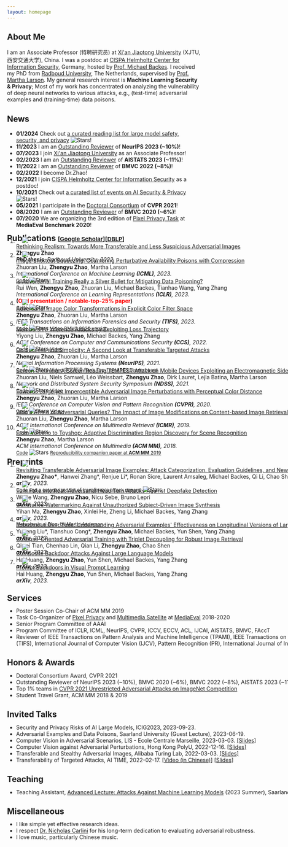 ```yaml
---
layout: homepage
---
```


## About Me
I am an Associate Professor (特聘研究员) at [Xi'an Jiaotong University](http://en.xjtu.edu.cn/XJTU_Introduction/Introduction.htm) (XJTU, 西安交通大学), China. I was a postdoc at [CISPA Helmholtz Center for Information Security](https://cispa.de/en/about), Germany, hosted by [Prof. Michael Backes](https://cispa.de/en/about/director-page).
I received my PhD from [Radboud University](https://www.ru.nl/english/), The Netherlands, supervised by [Prof. Martha Larson](https://www.ru.nl/english/people/larson-m/).
My general research interest is <strong>Machine Learning Security & Privacy</strong>; Most of my work has concentrated on analyzing the vulnerability of deep neural networks to various attacks, e.g., (test-time) adversarial examples and (training-time) data poisons.

<!-- <strong><span style="color:#ff0000;">If you are interested in doing a PhD/Master with me, please reach out! A strong background in machine learning, cyber security, or a related field is a plus. :-)</span></strong> -->

## News
- **01/2024** Check out [a curated reading list for large model safety, security, and privacy](https://github.com/ThuCCSLab/lm-ssp) <img alt="Stars" src="https://img.shields.io/github/stars/ThuCCSLab/lm-ssp">!
- **11/2023** I am an [Outstanding Reviewer](https://neurips.cc/Conferences/2023/ProgramCommittee) of <strong>NeurIPS 2023 (~10%)</strong>!
- **07/2023** I join [Xi'an Jiaotong University](http://en.xjtu.edu.cn/XJTU_Introduction/Introduction.htm) as an Associate Professor!
- **02/2023** I am an [Outstanding Reviewer](https://bmvc2022.org/people/reviewers/) of <strong>AISTATS 2023 (~11%)</strong>!
- **11/2022** I am an [Outstanding Reviewer](https://bmvc2022.org/people/reviewers/) of <strong>BMVC 2022 (~8%)</strong>!
- **02/2022** I become Dr.Zhao!
- **12/2021** I join [CISPA Helmholtz Center for Information Security](https://cispa.de/en) as a postdoc!
- **10/2021** Check out [a curated list of events on AI Security & Privacy](https://github.com/ZhengyuZhao/AI-Security-and-Privacy-Events) <img alt="Stars" src="https://img.shields.io/github/stars/ZhengyuZhao/AI-Security-and-Privacy-Events">!
- **05/2021** I participate in the [Doctoral Consortium](https://cvpr2021.thecvf.com/node/46) of <strong>CVPR 2021</strong>!
- **08/2020** I am an [Outstanding Reviewer](https://www.bmvc2020-conference.com/people/reviewers/) of <strong>BMVC 2020 (~6%)</strong>!
- **07/2020** We are organizing the 3rd edition of [Pixel Privacy Task](https://multimediaeval.github.io/editions/2020/tasks/pixelprivacy/) at <strong>MediaEval Benchmark 2020</strong>!

<h2 id="publications" style="margin: 0px 0px -30px;">Publications <temp style="font-size:15px;">[</temp><a href="https://scholar.google.com/citations?hl=en&user=pC8KpPMAAAAJ&view_op=list_works&sortby=pubdate" target="_blank" style="font-size:15px;">Google Scholar</a><temp style="font-size:15px;">]</temp><temp style="font-size:15px;">[</temp><a href="https://dblp.org/pid/58/10770-1.html" target="_blank" style="font-size:15px;">DBLP</a><temp style="font-size:15px;">]</temp></h2>

<div class="publications">
<ol class="bibliography">
  
<li>
<div class="pub-row" style="margin: 0px 0px -30px;width:950px">
  <div class="col-sm-3 abbr" style="position: relative;padding-right: 15px;padding-left: 15px;">
    <img src="./assets/img/thesis_cover.jpg" class="teaser img-fluid z-depth-1">
<!--             <abbr class="badge">PhD Thesis</abbr> -->
  </div>
  <div id="zhao" class="col-sm-9" style="position: relative;width: 100%;padding-right: 0px;padding-left: 0px;">
      <div class="title"><a href="https://repository.ubn.ru.nl/handle/2066/245409">Rethinking Realism: Towards More Transferable and Less Suspicious Adversarial Images</a></div>
      <div class="author"><strong>Zhengyu Zhao</strong></div>
      <div class="periodical"><em><strong>PhD thesis</strong>, Radboud University, 2022.</em>
      </div>
  </div>
</div>
</li>
  
 <li>
<div class="pub-row" style="margin: 0px 0px -30px;width:950px">
  <div class="col-sm-3 abbr" style="position: relative;padding-right: 15px;padding-left: 15px;">
    <img src="./assets/img/ISS.png" class="teaser img-fluid z-depth-1">
<!--             <abbr class="badge">ICML</abbr> -->
  </div>
  <div id="zhao" class="col-sm-9" style="position: relative;width: 100%;padding-right: 0px;padding-left: 0px;">
      <div class="title"><a href="https://arxiv.org/abs/2301.13838">Image Shortcut Squeezing: Countering Perturbative Availability Poisons with Compression</a></div>
      <div class="author">Zhuoran Liu, <strong>Zhengyu Zhao</strong>, Martha Larson</div>
      <div class="periodical"><em>International Conference on Machine Learning <strong>(ICML)</strong>, 2023.</em>
      </div>
    <div class="links">
      <a href="https://github.com/liuzrcc/ImageShortcutSqueezing" class="btn btn-sm z-depth-0" role="button" target="_blank" style="font-size:12px;">Code</a> <img alt="Stars" src="https://img.shields.io/github/stars/liuzrcc/ImageShortcutSqueezing">
    </div>
  </div>
</div>
</li>  
  
<li>
<div class="pub-row" style="margin: 0px 0px -30px;width:950px">
  <div class="col-sm-3 abbr" style="position: relative;padding-right: 15px;padding-left: 15px;">
    <img src="./assets/img/ICLR2023.PNG" class="teaser img-fluid z-depth-1">
<!--             <abbr class="badge">ICLR</abbr> -->
  </div>
  <div id="zhao" class="col-sm-9" style="position: relative;width: 100%;padding-right: 0px;padding-left: 0px;">
      <div class="title"><a href="https://openreview.net/forum?id=zKvm1ETDOq">Is Adversarial Training Really a Silver Bullet for Mitigating Data Poisoning?</a></div>
      <div class="author">Rui Wen, <strong>Zhengyu Zhao</strong>, Zhuoran Liu, Michael Backes, Tianhao Wang, Yang Zhang</div>
      <div class="periodical"><em>International Conference on Learning Representations <strong>(ICLR)</strong>, 2023.</em> <br> <strong>(<span style="color:#ff0000;">Oral presentation / notable-top-25% paper</span>)</strong>
      </div>
    <div class="links">
      <a href="https://github.com/WenRuiUSTC/EntF" class="btn btn-sm z-depth-0" role="button" target="_blank" style="font-size:12px;">Code</a> <img alt="Stars" src="https://img.shields.io/github/stars/WenRuiUSTC/EntF">
    </div>
  </div>
</div>
</li>  
   
<li>
<div class="pub-row" style="margin: 0px 0px -30px;width:950px">
  <div class="col-sm-3 abbr" style="position: relative;padding-right: 15px;padding-left: 15px;">
    <img src="./assets/img/illustration.PNG" class="teaser img-fluid z-depth-1">
<!--             <abbr class="badge">TIFS</abbr> -->
  </div>
  <div id="zhao" class="col-sm-9" style="position: relative;width: 100%;padding-right: 0px;padding-left: 0px;">
      <div class="title"><a href="https://arxiv.org/abs/2011.06690">Adversarial Image Color Transformations in Explicit Color Filter Space</a></div>
      <div class="author"><strong>Zhengyu Zhao</strong>, Zhuoran Liu, Martha Larson</div>
      <div class="periodical"><em>IEEE Transactions on Information Forensics and Security <strong>(TIFS)</strong>, 2023.</em>
      </div>
    <div class="links">
      <a href="https://github.com/ZhengyuZhao/ACE" class="btn btn-sm z-depth-0" role="button" target="_blank" style="font-size:12px;">Code</a> <img alt="Stars" src="https://img.shields.io/github/stars/ZhengyuZhao/ACE">
      <a href="https://www.bmvc2020-conference.com/conference/papers/paper_0099.html" class="btn btn-sm z-depth-0" role="button" target="_blank" style="font-size:12px;">Video</a>
      <a href="https://www.bmvc2020-conference.com/assets/papers/0099.pdf" class="btn btn-sm z-depth-0" role="button" target="_blank" style="font-size:12px;">BMVC 2020 version</a>
    </div>
  </div>
</div>
</li> 
  
<li>
<div class="pub-row" style="margin: 0px 0px -30px;width:950px">
  <div class="col-sm-3 abbr" style="position: relative;padding-right: 15px;padding-left: 15px;">
    <img src="./assets/img/loss_t.PNG" class="teaser img-fluid z-depth-1">
<!--             <abbr class="badge">CCS</abbr> -->
  </div>
  <div id="zhao" class="col-sm-9" style="position: relative;width: 100%;padding-right: 0px;padding-left: 0px;">
      <div class="title"><a href="https://arxiv.org/abs/2208.14933">Membership Inference Attacks by Exploiting Loss Trajectory</a></div>
      <div class="author">Yiyong Liu, <strong>Zhengyu Zhao</strong>, Michael Backes, Yang Zhang</div>
      <div class="periodical"><em>ACM Conference on Computer and Communications Security <strong>(CCS)</strong>, 2022.</em>
      </div>
    <div class="links">
      <a href="https://github.com/DennisLiu2022/Membership-Inference-Attacks-by-Exploiting-Loss-Trajectory" class="btn btn-sm z-depth-0" role="button" target="_blank" style="font-size:12px;">Code</a> <img alt="Stars" src="https://img.shields.io/github/stars/DennisLiu2022/Membership-Inference-Attacks-by-Exploiting-Loss-Trajectory">
      <a href="https://zhengyuzhao.github.io/" class="btn btn-sm z-depth-0" role="button" target="_blank" style="font-size:12px;">Video</a>
    </div>
  </div>
</div>
</li>
  
<li>
<div class="pub-row" style="margin: 0px 0px -30px;width:950px">
  <div class="col-sm-3 abbr" style="position: relative;padding-right: 15px;padding-left: 15px;">
    <img src="./assets/img/google.PNG" class="teaser img-fluid z-depth-1">
<!--             <abbr class="badge">NeurIPS</abbr> -->
  </div>
  <div id="zhao" class="col-sm-9" style="position: relative;width: 100%;padding-right: 0px;padding-left: 0px;">
      <div class="title"><a href="https://arxiv.org/abs/2012.11207">On Success and Simplicity: A Second Look at Transferable Targeted Attacks</a></div>
      <div class="author"><strong>Zhengyu Zhao</strong>, Zhuoran Liu, Martha Larson</div>
      <div class="periodical"><em>Neural Information Processing Systems <strong>(NeurIPS)</strong>, 2021.</em>
      </div>
    <div class="links">
      <a href="https://github.com/ZhengyuZhao/Targeted-Tansfer" class="btn btn-sm z-depth-0" role="button" target="_blank" style="font-size:12px;">Code</a> <img alt="Stars" src="https://img.shields.io/github/stars/ZhengyuZhao/Targeted-Tansfer">
      <a href="https://nips.cc/virtual/2021/poster/26087" class="btn btn-sm z-depth-0" role="button" target="_blank" style="font-size:12px;">Video</a>
      <a href="https://zhuanlan.zhihu.com/p/512550358" class="btn btn-sm z-depth-0" role="button" target="_blank" style="font-size:12px;">中文解读</a>
      <a href="https://ml.cs.tsinghua.edu.cn/ares-bench/#/leaderboard" class="btn btn-sm z-depth-0" role="button" target="_blank" style="font-size:12px;">Rank Top-1 on ARES Leaderboard</a>
    </div>
  </div>
</div>
</li>
  
<li>
<div class="pub-row" style="margin: 0px 0px -30px;width:950px">
  <div class="col-sm-3 abbr" style="position: relative;padding-right: 15px;padding-left: 15px;">
    <img src="./assets/img/screengleaning.PNG" class="teaser img-fluid z-depth-1">
<!--             <abbr class="badge">NDSS</abbr> -->
  </div>
  <div id="zhao" class="col-sm-9" style="position: relative;width: 100%;padding-right: 0px;padding-left: 0px;">
      <div class="title"><a href="https://arxiv.org/abs/2011.09877">Screen Gleaning: A Screen Reading TEMPEST Attack on Mobile Devices Exploiting an Electromagnetic Side Channel</a></div>
      <div class="author">Zhuoran Liu, Niels Samwel, Léo Weissbart, <strong>Zhengyu Zhao</strong>, Dirk Lauret, Lejla Batina, Martha Larson</div>
      <div class="periodical"><em>Network and Distributed System Security Symposium <strong>(NDSS)</strong>, 2021.</em>
      </div>
    <div class="links">
      <a href="https://github.com/cescalab/screen_gleaning" class="btn btn-sm z-depth-0" role="button" target="_blank" style="font-size:12px;">Code</a> <img alt="Stars" src="https://img.shields.io/github/stars/cescalab/screen_gleaning">
      <a href="https://www.youtube.com/watch?v=qEXwe58IVFc" class="btn btn-sm z-depth-0" role="button" target="_blank" style="font-size:12px;">Video</a>
    </div>
  </div>
</div>
</li>

<li>
<div class="pub-row" style="margin: 0px 0px -30px;width:950px">
  <div class="col-sm-3 abbr" style="position: relative;padding-right: 15px;padding-left: 15px;">
    <img src="./assets/img/perc.PNG" class="teaser img-fluid z-depth-1">
<!--             <abbr class="badge">CVPR</abbr> -->
  </div>
  <div id="zhao" class="col-sm-9" style="position: relative;width: 100%;padding-right: 0px;padding-left: 0px;">
      <div class="title"><a href="https://arxiv.org/abs/1911.02466">Towards Large yet Imperceptible Adversarial Image Perturbations with Perceptual Color Distance</a></div>
      <div class="author"><strong>Zhengyu Zhao</strong>, Zhuoran Liu, Martha Larson</div>
      <div class="periodical"><em>IEEE Conference on Computer Vision and Pattern Recognition <strong>(CVPR)</strong>, 2020.</em>
      </div>
    <div class="links">
      <a href="https://github.com/ZhengyuZhao/PerC-Adversarial" class="btn btn-sm z-depth-0" role="button" target="_blank" style="font-size:12px;">Code</a> <img alt="Stars" src="https://img.shields.io/github/stars/ZhengyuZhao/PerC-Adversarial">
      <a href="https://www.youtube.com/watch?v=2j74B_9VaJ8" class="btn btn-sm z-depth-0" role="button" target="_blank" style="font-size:12px;">Video</a>
    </div>
  </div>
</div>
</li>

<li>
<div class="pub-row" style="margin: 0px 0px -30px;width:950px">
  <div class="col-sm-3 abbr" style="position: relative;padding-right: 15px;padding-left: 15px;">
    <img src="./assets/img/PIRE_2.PNG" class="teaser img-fluid z-depth-1">
<!--             <abbr class="badge">ICMR</abbr> -->
  </div>
  <div id="zhao" class="col-sm-9" style="position: relative;width: 100%;padding-right: 0px;padding-left: 0px;">
      <div class="title"><a href="https://arxiv.org/abs/1901.10332">Who's Afraid of Adversarial Queries? The Impact of Image Modifications on Content-based Image Retrieval</a></div>
      <div class="author">Zhuoran Liu, <strong>Zhengyu Zhao</strong>, Martha Larson</div>
      <div class="periodical"><em>ACM International Conference on Multimedia Retrieval <strong>(ICMR)</strong>, 2019.</em>
      </div>
    <div class="links">
      <a href="https://github.com/liuzrcc/PIRE" class="btn btn-sm z-depth-0" role="button" target="_blank" style="font-size:12px;">Code</a> <img alt="Stars" src="https://img.shields.io/github/stars/liuzrcc/PIRE">
    </div>
  </div>
</div>
</li>  
  
<li>
<div class="pub-row" style="margin: 0px 0px 0px;width:950px">
  <div class="col-sm-3 abbr" style="position: relative;padding-right: 15px;padding-left: 15px;">
    <img src="./assets/img/adired.PNG" class="teaser img-fluid z-depth-1">
<!--             <abbr class="badge">ACM MM</abbr> -->
  </div>
  <div id="zhao" class="col-sm-9" style="position: relative;width: 100%;padding-right: 0px;padding-left: 0px;">
      <div class="title"><a href="https://arxiv.org/abs/1807.08624">From Volcano to Toyshop: Adaptive Discriminative Region Discovery for Scene Recognition</a></div>
      <div class="author"><strong>Zhengyu Zhao</strong>, Martha Larson</div>
      <div class="periodical"><em>ACM International Conference on Multimedia <strong>(ACM MM)</strong>, 2018.</em>
      </div>
    <div class="links">
      <a href="https://github.com/ZhengyuZhao/Adi-Red-Scene" class="btn btn-sm z-depth-0" role="button" target="_blank" style="font-size:12px;">Code</a> <img alt="Stars" src="https://img.shields.io/github/stars/ZhengyuZhao/Adi-Red-Scene">
      <a href="https://dl.acm.org/citation.cfm?id=3351169" class="btn btn-sm z-depth-0" role="button" target="_blank" style="font-size:12px;">Reproducibility companion paper at <strong>ACM MM</strong> 2019</a>
    </div>
  </div>
</div>
</li>
<!-- <br> -->

<!-- <li>
<div class="pub-row">
  <div class="col-sm-3 abbr" style="position: relative;padding-right: 15px;padding-left: 15px;">
    <img src="./assets/img/umap.PNG" class="teaser img-fluid z-depth-1">
            <abbr class="badge">UMAP</abbr>
  </div>
  <div id="zhao" class="col-sm-9" style="position: relative;width: 100%;padding-right: 15px;padding-left: 20px;">
      <div class="title"><a href="https://dl.acm.org/doi/10.1145/3450613.3456832">Pivoting Image-based Profiles Toward Privacy: Inhibiting Malicious Profiling with Adversarial Additions</a></div>
      <div class="author">Zhuoran Liu, <strong>Zhengyu Zhao</strong>, Martha Larson</div>
      <div class="periodical"><em>ACM Conference on User Modeling, Adaptation and Personalization <strong>(UMAP)</strong>, 2021.</em>
      </div>
    <div class="links">
      <a href="https://github.com/liuzrcc/Image-Set-Profile-Pivot" class="btn btn-sm z-depth-0" role="button" target="_blank" style="font-size:12px;">Code</a>
    </div>
  </div>
</div>
</li>
<br> -->

</ol>
</div>

<h2 id="publications" style="margin: -10px 0px -30px;">Preprints </h2>

<div class="publications">
<ol class="bibliography">

<li>
<div class="pub-row" style="margin: 0px 0px -30px;width:950px">
  <div class="col-sm-3 abbr" style="position: relative;padding-right: 15px;padding-left: 15px;">
    <img src="./assets/img/transfer_pipeline.png" class="teaser img-fluid z-depth-1">
<!--             <abbr class="badge">arXiv</abbr> -->
  </div>
  <div id="zhao" class="col-sm-9" style="position: relative;width: 100%;padding-right: 0px;padding-left: 0px;">
      <div class="title"><a href="https://arxiv.org/abs/2310.11850">Revisiting Transferable Adversarial Image Examples: Attack Categorization, Evaluation Guidelines, and New Insights</a></div>
      <div class="author"><strong>Zhengyu Zhao*</strong>, Hanwei Zhang*, Renjue Li*, Ronan Sicre, Laurent Amsaleg, Michael Backes, Qi Li, Chao Shen</div>
      <div class="periodical"><em><strong>arXiv</strong>, 2023.</em>
      </div>
    <div class="links">
      <a href="https://github.com/ZhengyuZhao/TransferAttackEval" class="btn btn-sm z-depth-0" role="button" target="_blank" style="font-size:12px;">Code and a categorized list of transferable attack papers!</a> <img alt="Stars" src="https://img.shields.io/github/stars/ZhengyuZhao/TransferAttackEval">
    </div>
  </div>
</div>
</li>  

<li>
<div class="pub-row" style="margin: 0px 0px -30px;width:950px">
  <div class="col-sm-3 abbr" style="position: relative;padding-right: 15px;padding-left: 15px;">
    <img src="./assets/img/AdvHeat.png" class="teaser img-fluid z-depth-1">
<!--             <abbr class="badge">arXiv</abbr> -->
  </div>
  <div id="zhao" class="col-sm-9" style="position: relative;width: 100%;padding-right: 0px;padding-left:0px;">
      <div class="title"><a href="https://arxiv.org/abs/2309.01104">Turn Fake into Real: Adversarial Head Turn Attacks Against Deepfake Detection</a></div>
      <div class="author">Weijie Wang, <strong>Zhengyu Zhao</strong>, Nicu Sebe, Bruno Lepri</div>
      <div class="periodical"><em><strong>arXiv</strong>, 2023.</em>
      </div>
  </div>
</div>
</li>  

<li>
<div class="pub-row" style="margin: 0px 0px -30px;width:950px">
  <div class="col-sm-3 abbr" style="position: relative;padding-right: 15px;padding-left: 15px;">
    <img src="./assets/img/GenWatermark.png" class="teaser img-fluid z-depth-1">
<!--             <abbr class="badge">arXiv</abbr> -->
  </div>
  <div id="zhao" class="col-sm-9" style="position: relative;width: 100%;padding-right: 0px;padding-left: 0px;">
      <div class="title"><a href="https://arxiv.org/abs/2306.07754">Generative Watermarking Against Unauthorized Subject-Driven Image Synthesis</a></div>
      <div class="author">Yihan Ma, <strong>Zhengyu Zhao</strong>, Xinlei He, Zheng Li, Michael Backes, Yang Zhang</div>
      <div class="periodical"><em><strong>arXiv</strong>, 2023.</em>
      </div>
    <div class="links">
      <a href="https://blog.metaphysic.ai/personalized-protection-against-stable-diffusion-deepfaking/" class="btn btn-sm z-depth-0" role="button" target="_blank" style="font-size:12px;">Metaphysic.ai Blog, by Martin Anderson</a>
    </div>
  </div>
</div>
</li>  

<li>
<div class="pub-row" style="margin: 0px 0px -30px;width:950px">
  <div class="col-sm-3 abbr" style="position: relative;padding-right: 15px;padding-left: 15px;">
    <img src="./assets/img/LLM.PNG" class="teaser img-fluid z-depth-1">
<!--             <abbr class="badge">arXiv</abbr> -->
  </div>
  <div id="zhao" class="col-sm-9" style="position: relative;width: 100%;padding-right: 0px;padding-left: 0px;">
      <div class="title"><a href="https://arxiv.org/abs/2308.07847">Robustness Over Time: Understanding Adversarial Examples' Effectiveness on Longitudinal Versions of Large Language Models</a></div>
      <div class="author">Yugeng Liu*, Tianshuo Cong*, <strong>Zhengyu Zhao</strong>, Michael Backes, Yun Shen, Yang Zhang</div>
      <div class="periodical"><em><strong>arXiv</strong>, 2023.</em>
      </div>
  </div>
</div>
</li>  

<li>
<div class="pub-row" style="margin: 0px 0px -30px;width:950px">
  <div class="col-sm-3 abbr" style="position: relative;padding-right: 15px;padding-left: 15px;">
    <img src="./assets/img/COLO-TRIDE.png" class="teaser img-fluid z-depth-1">
<!--             <abbr class="badge">arXiv</abbr> -->
  </div>
  <div id="zhao" class="col-sm-9" style="position: relative;width: 100%;padding-right: 0px;padding-left: 0px;">
      <div class="title"><a href="https://arxiv.org/abs/2312.07364">Collapse-Oriented Adversarial Training with Triplet Decoupling for Robust Image Retrieval</a></div>
      <div class="author">Qiwei Tian, Chenhao Lin, Qian Li, <strong>Zhengyu Zhao</strong>, Chao Shen</div>
      <div class="periodical"><em><strong>arXiv</strong>, 2023.</em>
      </div>
  </div>
</div>
</li> 

<li>
<div class="pub-row" style="margin: 0px 0px -30px;width:950px">
  <div class="col-sm-3 abbr" style="position: relative;padding-right: 15px;padding-left: 15px;">
    <img src="./assets/img/cba.png" class="teaser img-fluid z-depth-1">
<!--             <abbr class="badge">arXiv</abbr> -->
  </div>
  <div id="zhao" class="col-sm-9" style="position: relative;width: 100%;padding-right: 0px;padding-left: 0px;">
      <div class="title"><a href="https://arxiv.org/abs/2310.07676">Composite Backdoor Attacks Against Large Language Models</a></div>
      <div class="author">Hai Huang, <strong>Zhengyu Zhao</strong>, Yun Shen, Michael Backes, Yang Zhang</div>
      <div class="periodical"><em><strong>arXiv</strong>, 2023.</em>
      </div>
  </div>
</div>
</li>  

<li>
<div class="pub-row" style="margin: 0px 0px -5px;width:950px">
  <div class="col-sm-3 abbr" style="position: relative;padding-right: 15px;padding-left: 15px;">
    <img src="./assets/img/bvp.png" class="teaser img-fluid z-depth-1">
<!--             <abbr class="badge">arXiv</abbr> -->
  </div>
  <div id="zhao" class="col-sm-9" style="position: relative;width: 100%;padding-right: 0px;padding-left: 0px;">
      <div class="title"><a href="https://arxiv.org/abs/2310.07632">Prompt Backdoors in Visual Prompt Learning</a></div>
      <div class="author">Hai Huang, <strong>Zhengyu Zhao</strong>, Yun Shen, Michael Backes, Yang Zhang</div>
      <div class="periodical"><em><strong>arXiv</strong>, 2023.</em>
      </div>
  </div>
</div>
</li>  

</ol>
</div>

## Services
<ul style="margin:-5px 0 25px;width:950px">
  <li>Poster Session Co-Chair of ACM MM 2019</li>
  <li>Task Co-Organizer of <a href="https://multimediaeval.github.io/editions/2020/tasks/pixelprivacy/">Pixel Privacy</a> and <a href="http://www.multimediaeval.org/mediaeval2019/multimediasatellite/">Multimedia Satellite</a> at <a href="https://multimediaeval.github.io/">MediaEval</a> 2018-2020</li>
  <li>Senior Program Committee of AAAI</li>
  <li>Program Committee of ICLR, ICML, NeurIPS, CVPR, ICCV, ECCV, ACL, IJCAI, AISTATS, BMVC, FAccT</li>
  <li>Reviewer of IEEE Transactions on Pattern Analysis and Machine Intelligence (TPAMI), IEEE Transactions on Information Forensics and Security (TIFS), International Journal of Computer Vision (IJCV), Pattern Recognition (PR), International Journal of Intelligent Systems (IJIS)</li>
</ul>

## Honors & Awards 
<ul style="margin:-5px 0 25px;width:950px">
<li>Doctoral Consortium Award, CVPR 2021</li>
<li>Outstanding Reviewer of NeurIPS 2023 (~10%), BMVC 2020 (~6%), BMVC 2022 (~8%), AISTATS 2023 (~11%)</li>
<li>Top 1% teams in <a href="https://tianchi.aliyun.com/competition/entrance/531853/introduction">CVPR 2021 Unrestricted Adversarial Attacks on ImageNet Competition</a></li>
<li>Student Travel Grant, ACM MM 2018 & 2019</li>  
</ul>  

## Invited Talks 
<ul style="margin:-5px 0 25px;width:950px">
<li>Security and Privacy Risks of AI Large Models, ICIG2023, 2023-09-23. </li> 
<li>Adversarial Examples and Data Poisons, Saarland University (Guest Lecture), 2023-06-19. </li> 
<li>Computer Vision in Adversarial Scenarios, LIS - Ecole Centrale Marseille, 2023-03-03. <a href="./assets/img/Talk_Marseille.pdf">[Slides]</a> </li> 
<li>Computer Vision against Adversarial Perturbations, Hong Kong PolyU, 2022-12-16. <a href="./assets/img/PolyU_ZhengyuZhao.pdf">[Slides]</a> </li> 
<li>Transferable and Stealthy Adversarial Images, Alibaba Turing Lab, 2022-03-03. <a href="./assets/img/AIibaba_ZhengyuZhao.pdf">[Slides]</a> </li> 
<li>Transferability of Targeted Attacks, AI TIME, 2022-02-17. <a href="https://www.bilibili.com/video/BV1X44y1H7S4?spm_id_from=333.999.0.0">[Video (in Chinese)]</a> <a href="./assets/img/AITIME_ZhengyuZhao.pdf">[Slides]</a> </li>
</ul>

## Teaching
<ul style="margin:-5px 0 25px;width:950px">
<li>Teaching Assistant, <a href="https://cms.cispa.saarland/amlm2023/">Advanced Lecture: Attacks Against Machine Learning Models</a> (2023 Summer), Saarland University</li>
</ul>  

## Miscellaneous
<ul style="margin:-5px 0 25px;width:950px">
<li>I like simple yet effective research ideas.</li>
<li>I respect <a href="https://nicholas.carlini.com/">Dr. Nicholas Carlini</a> for his long-term dedication to evaluating adversarial robustness.</li>
<li>I love music, particularly Chinese music.</li>
  
<!--
## Contact
**Address:** [Xi'an Jiaotong University](http://en.xjtu.edu.cn/)
-->

